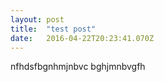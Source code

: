 ```yaml
---
layout: post 
title:  "test post" 
date:   2016-04-22T20:23:41.070Z 
---
```


<p>nfhdsfbgnhmjnbvc bghjmnbvgfh</p>
